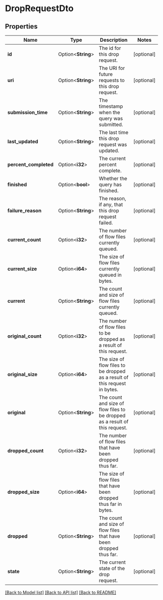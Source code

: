 # DropRequestDto

## Properties

Name | Type | Description | Notes
------------ | ------------- | ------------- | -------------
**id** | Option<**String**> | The id for this drop request. | [optional]
**uri** | Option<**String**> | The URI for future requests to this drop request. | [optional]
**submission_time** | Option<**String**> | The timestamp when the query was submitted. | [optional]
**last_updated** | Option<**String**> | The last time this drop request was updated. | [optional]
**percent_completed** | Option<**i32**> | The current percent complete. | [optional]
**finished** | Option<**bool**> | Whether the query has finished. | [optional]
**failure_reason** | Option<**String**> | The reason, if any, that this drop request failed. | [optional]
**current_count** | Option<**i32**> | The number of flow files currently queued. | [optional]
**current_size** | Option<**i64**> | The size of flow files currently queued in bytes. | [optional]
**current** | Option<**String**> | The count and size of flow files currently queued. | [optional]
**original_count** | Option<**i32**> | The number of flow files to be dropped as a result of this request. | [optional]
**original_size** | Option<**i64**> | The size of flow files to be dropped as a result of this request in bytes. | [optional]
**original** | Option<**String**> | The count and size of flow files to be dropped as a result of this request. | [optional]
**dropped_count** | Option<**i32**> | The number of flow files that have been dropped thus far. | [optional]
**dropped_size** | Option<**i64**> | The size of flow files that have been dropped thus far in bytes. | [optional]
**dropped** | Option<**String**> | The count and size of flow files that have been dropped thus far. | [optional]
**state** | Option<**String**> | The current state of the drop request. | [optional]

[[Back to Model list]](../README.md#documentation-for-models) [[Back to API list]](../README.md#documentation-for-api-endpoints) [[Back to README]](../README.md)



